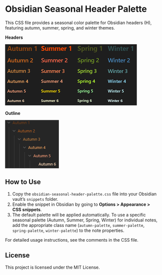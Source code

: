 # Obsidian Seasonal Header Palette

This CSS file provides a seasonal color palette for Obsidian headers (H), featuring autumn, summer, spring, and winter themes.

**Headers**

![Obsidian Seasonal header palette](obsidian-seasonal-header-palette.jpg "Obsidian Seasonal header palette")

**Outline**

![Obsidian Seasonal Outline palette](obsidian-seasonal-outline-palette.jpg "Obsidian Seasonal Outline palette")

## How to Use
1. Copy the `obsidian-seasonal-header-palette.css` file into your Obsidian vault’s `snippets` folder.
2. Enable the snippet in Obsidian by going to **Options > Appearance > CSS snippets**.
3. The default palette will be applied automatically. To use a specific seasonal palette (Autumn, Summer, Spring, Winter) for individual notes, add the appropriate class name (`autumn-palette`, `summer-palette`, `spring-palette`, `winter-palette`) to the note properties.

For detailed usage instructions, see the comments in the CSS file.

## License
This project is licensed under the MIT License.
